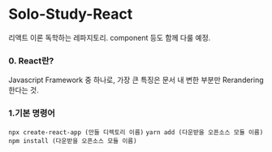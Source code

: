 # Solo-Study-React

리액트 이론 독학하는 레파지토리. component 등도 함께 다룰 예정.


### 0. React란?
Javascript Framework 중 하나로, 가장 큰 특징은 문서 내 변한 부분만 Rerandering 한다는 것.

### 1.기본 명령어

```npx create-react-app (만들 디렉토리 이름)```
```yarn add (다운받을 오픈소스 모듈 이름)```
```npm install (다운받을 오픈소스 모듈 이름)```